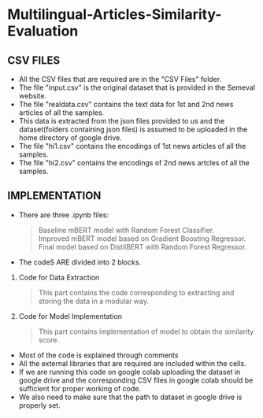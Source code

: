 # Multilingual-Articles-Similarity-Evaluation
## CSV FILES 

- All the CSV files that are required are in the "CSV Files" folder.
- The file "input.csv" is the original dataset that is provided in the Semeval website.
- The file "realdata.csv" contains the text data for 1st and 2nd news articles of all the samples.
- This data is extracted from the json files provided to us and the dataset(folders containing json files) is assumed
   to be uploaded in the home directory of google drive.
- The file "hi1.csv" contains the encodings of 1st news articles of all the samples.
- The file "hi2.csv" contains the encodings of 2nd news artcles of all the samples.

## IMPLEMENTATION 

- There are three .ipynb files:
 	> Baseline mBERT model with Random Forest Classifier.<br>
 	> Improved mBERT model based on Gradient Boosting Regressor.<br>
 	> Final model based on DistilBERT with Random Forest Regressor.<br>
- The codeS ARE divided into 2 blocks.
1) Code for Data Extraction
	> This part contains the code corresponding to extracting and storing the data in a modular way.
2) Code for Model Implementation
	> This part contains implementation of model to obtain the similarity score.
- Most of the code is explained through comments
- All the external libraries that are required are included within the cells.
- If we are running this code on google colab uploading the dataset in google drive and the corresponding 
  CSV files in google colab should be sufficient for proper working of code.
- We also need to make sure that the path to dataset in google drive is properly set.




